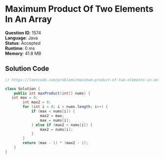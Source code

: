 # Maximum Product Of Two Elements In An Array

**Question ID**: 1574  
**Language**: Java  
**Status**: Accepted  
**Runtime**: 0 ms  
**Memory**: 41.8 MB  

## Solution Code
```java
// https://leetcode.com/problems/maximum-product-of-two-elements-in-an-array

class Solution {
    public int maxProduct(int[] nums) {
   int max = 0;
        int max2 = 0;
        for (int i = 0; i < nums.length; i++) {
            if (max < nums[i]) {
                max2 = max;
                max = nums[i];
            } else if (max2 < nums[i]) {
                max2 = nums[i];
            }
        }
        return (max - 1) * (max2 - 1);
    }
}
```
